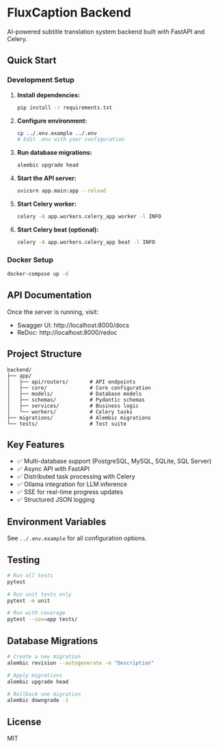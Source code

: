 # FluxCaption Backend

AI-powered subtitle translation system backend built with FastAPI and Celery.

## Quick Start

### Development Setup

1. **Install dependencies:**
   ```bash
   pip install -r requirements.txt
   ```

2. **Configure environment:**
   ```bash
   cp ../.env.example ../.env
   # Edit .env with your configuration
   ```

3. **Run database migrations:**
   ```bash
   alembic upgrade head
   ```

4. **Start the API server:**
   ```bash
   uvicorn app.main:app --reload
   ```

5. **Start Celery worker:**
   ```bash
   celery -A app.workers.celery_app worker -l INFO
   ```

6. **Start Celery beat (optional):**
   ```bash
   celery -A app.workers.celery_app beat -l INFO
   ```

### Docker Setup

```bash
docker-compose up -d
```

## API Documentation

Once the server is running, visit:
- Swagger UI: http://localhost:8000/docs
- ReDoc: http://localhost:8000/redoc

## Project Structure

```
backend/
├── app/
│   ├── api/routers/       # API endpoints
│   ├── core/              # Core configuration
│   ├── models/            # Database models
│   ├── schemas/           # Pydantic schemas
│   ├── services/          # Business logic
│   └── workers/           # Celery tasks
├── migrations/            # Alembic migrations
└── tests/                 # Test suite
```

## Key Features

- ✅ Multi-database support (PostgreSQL, MySQL, SQLite, SQL Server)
- ✅ Async API with FastAPI
- ✅ Distributed task processing with Celery
- ✅ Ollama integration for LLM inference
- ✅ SSE for real-time progress updates
- ✅ Structured JSON logging

## Environment Variables

See `../.env.example` for all configuration options.

## Testing

```bash
# Run all tests
pytest

# Run unit tests only
pytest -m unit

# Run with coverage
pytest --cov=app tests/
```

## Database Migrations

```bash
# Create a new migration
alembic revision --autogenerate -m "Description"

# Apply migrations
alembic upgrade head

# Rollback one migration
alembic downgrade -1
```

## License

MIT
